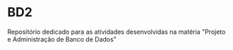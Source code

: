 # BD2
Repositório dedicado para as atividades desenvolvidas na matéria "Projeto e Administração de Banco de Dados"
